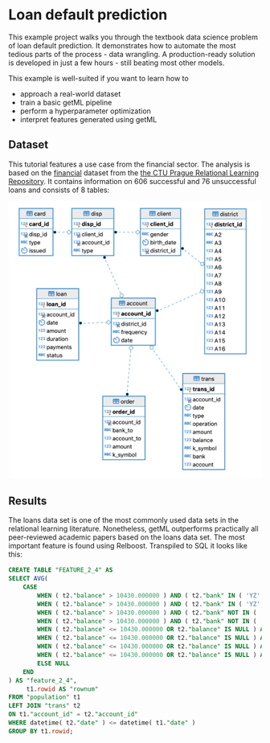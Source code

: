 # Loan default prediction 

This example project walks you through the textbook data science problem of
loan default prediction. It demonstrates how to automate the most tedious parts
of the process - data wrangling. A production-ready solution is developed in
just a few hours - still beating most other models.

This example is well-suited if you want to learn how to

* approach a real-world dataset
* train a basic getML pipeline
* perform a hyperparameter optimization
* interpret features generated using getML

## Dataset

This tutorial features a use case from the financial sector. The analysis is
based on the [financial](https://relational.fit.cvut.cz/dataset/Financial)
dataset from the [the CTU Prague Relational Learning
Repository](https://arxiv.org/abs/1511.03086). It contains information on
606 successful and 76 unsuccessful loans and consists of 8 tables:

![](dataset_jupyter.png)


## Results

The loans data set is one of the most commonly used data sets in the relational
learning literature. Nonetheless, getML outperforms practically all
peer-reviewed academic papers based on the loans data set. 
The most important feature is found using Relboost. 
Transpiled to SQL it looks like this:

```sql
CREATE TABLE "FEATURE_2_4" AS
SELECT AVG( 
    CASE
        WHEN ( t2."balance" > 10430.000000 ) AND ( t2."bank" IN ( 'YZ', 'ST', 'QR', 'WX', 'CD', 'AB', 'UV', 'GH', 'IJ', 'KL', 'EF', 'MN', 'OP' ) ) AND ( datetime( t1."date" ) > datetime( t2."date", '+32.951613 days' ) ) THEN -19.024116
        WHEN ( t2."balance" > 10430.000000 ) AND ( t2."bank" IN ( 'YZ', 'ST', 'QR', 'WX', 'CD', 'AB', 'UV', 'GH', 'IJ', 'KL', 'EF', 'MN', 'OP' ) ) AND ( datetime( t1."date" ) <= datetime( t2."date", '+32.951613 days' ) OR t1."date" IS NULL OR t2."date" IS NULL ) THEN -32.262087
        WHEN ( t2."balance" > 10430.000000 ) AND ( t2."bank" NOT IN ( 'YZ', 'ST', 'QR', 'WX', 'CD', 'AB', 'UV', 'GH', 'IJ', 'KL', 'EF', 'MN', 'OP' ) ) AND ( t2."k_symbol" IN ( 'SIPO' ) ) THEN 32.559286
        WHEN ( t2."balance" > 10430.000000 ) AND ( t2."bank" NOT IN ( 'YZ', 'ST', 'QR', 'WX', 'CD', 'AB', 'UV', 'GH', 'IJ', 'KL', 'EF', 'MN', 'OP' ) ) AND ( t2."k_symbol" NOT IN ( 'SIPO' ) ) THEN -18.534438
        WHEN ( t2."balance" <= 10430.000000 OR t2."balance" IS NULL ) AND ( t2."balance" > 8451.000000 ) AND ( t2."bank" IN ( 'KL' ) ) THEN 394.075942
        WHEN ( t2."balance" <= 10430.000000 OR t2."balance" IS NULL ) AND ( t2."balance" > 8451.000000 ) AND ( t2."bank" NOT IN ( 'KL' ) ) THEN -32.813926
        WHEN ( t2."balance" <= 10430.000000 OR t2."balance" IS NULL ) AND ( t2."balance" <= 8451.000000 OR t2."balance" IS NULL ) AND ( datetime( t1."date" ) > datetime( t2."date", '+31.086957 days' ) ) THEN -0.130672
        WHEN ( t2."balance" <= 10430.000000 OR t2."balance" IS NULL ) AND ( t2."balance" <= 8451.000000 OR t2."balance" IS NULL ) AND ( datetime( t1."date" ) <= datetime( t2."date", '+31.086957 days' ) OR t1."date" IS NULL OR t2."date" IS NULL ) THEN 39.412646
        ELSE NULL
    END
) AS "feature_2_4",
     t1.rowid AS "rownum"
FROM "population" t1
LEFT JOIN "trans" t2
ON t1."account_id" = t2."account_id"
WHERE datetime( t2."date" ) <= datetime( t1."date" )
GROUP BY t1.rowid;
```
